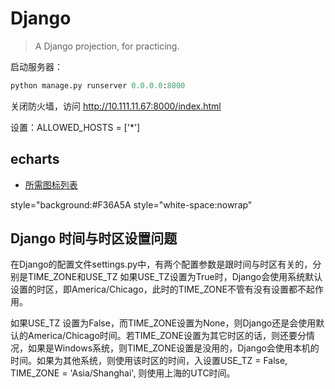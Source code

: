 Django
=====
> A Django projection, for practicing.

启动服务器：
```python
python manage.py runserver 0.0.0.0:8000
```

关闭防火墙，访问 http://10.111.11.67:8000/index.html

设置：ALLOWED_HOSTS = ['*']

## echarts
* [所需图标列表](https://github.com/ecomfe/echarts/blob/master/index.js)

style="background:#F36A5A
 style="white-space:nowrap"



## Django 时间与时区设置问题

在Django的配置文件settings.py中，有两个配置参数是跟时间与时区有关的，分别是TIME_ZONE和USE_TZ
如果USE_TZ设置为True时，Django会使用系统默认设置的时区，即America/Chicago，此时的TIME_ZONE不管有没有设置都不起作用。

如果USE_TZ 设置为False，而TIME_ZONE设置为None，则Django还是会使用默认的America/Chicago时间。若TIME_ZONE设置为其它时区的话，则还要分情况，如果是Windows系统，则TIME_ZONE设置是没用的，Django会使用本机的时间。如果为其他系统，则使用该时区的时间，入设置USE_TZ = False, TIME_ZONE = 'Asia/Shanghai', 则使用上海的UTC时间。
